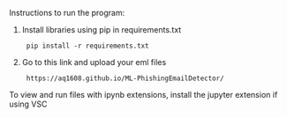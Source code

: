 Instructions to run the program:

1. Install libraries using pip in requirements.txt

        pip install -r requirements.txt

2. Go to this link and upload your eml files

        https://aq1608.github.io/ML-PhishingEmailDetector/

To view and run files with ipynb extensions, install the jupyter extension if using VSC